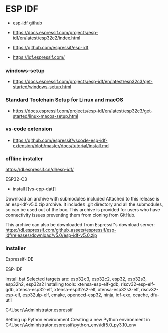 

# ESP IDF

* [esp-idf github](https://github.com/espressif/esp-idf)

- https://docs.espressif.com/projects/esp-idf/en/latest/esp32c2/index.html

- https://github.com/espressif/esp-idf


- https://idf.espressif.com/



### windows-setup
- https://docs.espressif.com/projects/esp-idf/en/latest/esp32c3/get-started/windows-setup.html


### Standard Toolchain Setup for Linux and macOS
- https://docs.espressif.com/projects/esp-idf/en/latest/esp32c3/get-started/linux-macos-setup.html

### vs-code extension 
- https://github.com/espressif/vscode-esp-idf-extension/blob/master/docs/tutorial/install.md


### offline installer 
https://dl.espressif.cn/dl/esp-idf/


ESP32-C3


- install [[vs-cpp-dat]]


Download an archive with submodules included
Attached to this release is an esp-idf-v5.0.zip archive. It includes .git directory and all the submodules, so can be used out of the box. This archive is provided for users who have connectivity issues preventing them from cloning from GitHub.

This archive can also be downloaded from Espressif's download server:
https://dl.espressif.com/github_assets/espressif/esp-idf/releases/download/v5.0/esp-idf-v5.0.zip


### installer


Espressif-IDE

ESP-IDF

install.bat
Selected targets are: esp32c3, esp32c2, esp32, esp32s3, esp32h2, esp32s2
Installing tools: xtensa-esp-elf-gdb, riscv32-esp-elf-gdb, xtensa-esp32-elf, xtensa-esp32s2-elf, xtensa-esp32s3-elf, riscv32-esp-elf, esp32ulp-elf, cmake, openocd-esp32, ninja, idf-exe, ccache, dfu-util

C:\Users\Administrator\.espressif


Setting up Python environment
Creating a new Python environment in C:\Users\Administrator\.espressif\python_env\idf5.0_py3.10_env